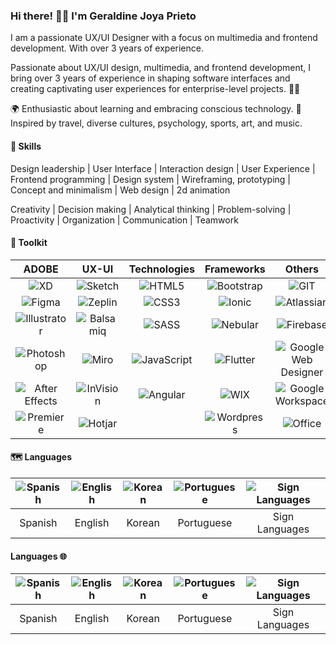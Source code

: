 ### Hi there! 👋🏻 I'm Geraldine Joya Prieto

I am a passionate UX/UI Designer with a focus on multimedia and frontend development.
With over 3 years of experience.

Passionate about UX/UI design, multimedia, and frontend development, I bring over 3 years of experience in shaping software interfaces and creating captivating user experiences for enterprise-level projects. 🎨✨

🌍 Enthusiastic about learning and embracing conscious technology. 
🧠 Inspired by travel, diverse cultures, psychology, sports, art, and music.

#### 🚀 Skills

Design leadership | User Interface | Interaction design | User Experience | Frontend programming | Design system | Wireframing, prototyping | Concept and minimalism | Web design | 2d animation

Creativity | Decision making | Analytical thinking | Problem-solving | Proactivity | Organization | Communication | Teamwork

#### 🎨 Toolkit

| ADOBE | UX-UI | Technologies | Frameworks | Others |
|:-----:|:----:|:-----------:|:---------:|:------:|
| ![XD](https://upload.wikimedia.org/wikipedia/commons/thumb/c/c2/Adobe_XD_CC_icon.svg/20px-Adobe_XD_CC_icon.svg.png) | ![Sketch](https://upload.wikimedia.org/wikipedia/commons/thumb/6/69/Sketch_Logo.png/20px-Sketch_Logo.png) | ![HTML5](https://upload.wikimedia.org/wikipedia/commons/thumb/6/61/HTML5_logo_and_wordmark.svg/20px-HTML5_logo_and_wordmark.svg.png) | ![Bootstrap](https://upload.wikimedia.org/wikipedia/commons/thumb/b/b2/Bootstrap_logo.svg/20px-Bootstrap_logo.svg.png) | ![GIT](https://upload.wikimedia.org/wikipedia/commons/thumb/e/e0/Git-logo.svg/20px-Git-logo.svg.png) |
| ![Figma](https://upload.wikimedia.org/wikipedia/commons/thumb/3/33/Figma-logo.svg/20px-Figma-logo.svg.png) | ![Zeplin](https://upload.wikimedia.org/wikipedia/commons/thumb/d/d3/Zeplin_logo.png/20px-Zeplin_logo.png) | ![CSS3](https://upload.wikimedia.org/wikipedia/commons/thumb/d/d5/CSS3_logo_and_wordmark.svg/20px-CSS3_logo_and_wordmark.svg.png) | ![Ionic](https://upload.wikimedia.org/wikipedia/commons/thumb/c/cf/Ionic_Logo.svg/20px-Ionic_Logo.svg.png) | ![Atlassian](https://upload.wikimedia.org/wikipedia/commons/thumb/9/91/Atlassian_Logo.svg/20px-Atlassian_Logo.svg.png) |
| ![Illustrator](https://upload.wikimedia.org/wikipedia/commons/thumb/f/fb/Adobe_Illustrator_CC_icon.svg/20px-Adobe_Illustrator_CC_icon.svg.png) | ![Balsamiq](https://upload.wikimedia.org/wikipedia/commons/thumb/2/20/Balsamiq_Mockups_Logo.png/20px-Balsamiq_Mockups_Logo.png) | ![SASS](https://upload.wikimedia.org/wikipedia/commons/thumb/9/96/Sass_Logo_Color.svg/20px-Sass_Logo_Color.svg.png) | ![Nebular](https://akveo.github.io/nebular/assets/images/logo.svg) | ![Firebase](https://upload.wikimedia.org/wikipedia/commons/thumb/1/18/Firebase_Logo.png/20px-Firebase_Logo.png) |
| ![Photoshop](https://upload.wikimedia.org/wikipedia/commons/thumb/a/af/Adobe_Photoshop_CC_icon.svg/20px-Adobe_Photoshop_CC_icon.svg.png) | ![Miro](https://upload.wikimedia.org/wikipedia/commons/thumb/6/69/Miro_Logo.png/20px-Miro_Logo.png) | ![JavaScript](https://upload.wikimedia.org/wikipedia/commons/thumb/9/99/Unofficial_JavaScript_logo_2.svg/20px-Unofficial_JavaScript_logo_2.svg.png) | ![Flutter](https://upload.wikimedia.org/wikipedia/commons/thumb/1/17/Google-flutter-logo.png/20px-Google-flutter-logo.png) | ![Google Web Designer](https://upload.wikimedia.org/wikipedia/commons/thumb/d/d5/Google_Web_Designer_Icon.png/20px-Google_Web_Designer_Icon.png) |
| ![After Effects](https://upload.wikimedia.org/wikipedia/commons/thumb/c/cb/Adobe_After_Effects_CC_icon.svg/20px-Adobe_After_Effects_CC_icon.svg.png) | ![InVision](https://upload.wikimedia.org/wikipedia/commons/thumb/7/7c/InVision_Technologies_Logo.svg/20px-InVision_Technologies_Logo.svg.png) | ![Angular](https://angular.io/assets/images/logos/angular/angular.svg) | ![WIX](https://upload.wikimedia.org/wikipedia/commons/thumb/a/ab/Wix.com_logo.svg/20px-Wix.com_logo.svg.png) | ![Google Workspace](https://upload.wikimedia.org/wikipedia/commons/thumb/e/e4/Workspace_Gmail_icon_%282020%29.svg/20px-Workspace_Gmail_icon_%282020%29.svg.png) |
| ![Premiere](https://upload.wikimedia.org/wikipedia/commons/thumb/e/e3/Adobe_Premiere_Pro_CC_icon.svg/20px-Adobe_Premiere_Pro_CC_icon.svg.png) | ![Hotjar](https://upload.wikimedia.org/wikipedia/commons/thumb/2/2b/Hotjar_Logo.png/20px-Hotjar_Logo.png) | | ![Wordpress](https://upload.wikimedia.org/wikipedia/commons/thumb/9/93/Wordpress_Blue_logo.png/20px-Wordpress_Blue_logo.png) | ![Office](https://upload.wikimedia.org/wikipedia/commons/thumb/4/4b/Microsoft_Office_Desktop_App_Logo_%282021%E2%80%93present%29.svg/20px-Microsoft_Office_Desktop_App_Logo_%282021%E2%80%93present%29.svg.png) |

#### 🗺️ Languages

| ![Spanish](https://upload.wikimedia.org/wikipedia/commons/thumb/9/98/Flag_of_Spain.svg/20px-Flag_of_Spain.svg.png) | ![English](https://upload.wikimedia.org/wikipedia/commons/thumb/a/a4/Flag_of_the_United_States.svg/20px-Flag_of_the_United_States.svg.png) | ![Korean](https://upload.wikimedia.org/wikipedia/commons/thumb/0/09/Flag_of_South_Korea.svg/20px-Flag_of_South_Korea.svg.png) | ![Portuguese](https://upload.wikimedia.org/wikipedia/commons/thumb/5/5c/Flag_of_Portugal.svg/20px-Flag_of_Portugal.svg.png) | ![Sign Languages](https://upload.wikimedia.org/wikipedia/commons/thumb/b/b4/Sign_language_-_respect_for_deaf_and_hard_of_hearing.svg/20px-Sign_language_-_respect_for_deaf_and_hard_of_hearing.svg.png) |
|:---:|:---:|:---:|:---:|:---:|
| Spanish | English | Korean | Portuguese | Sign Languages |
#### Languages 🌐

| ![Spanish](https://upload.wikimedia.org/wikipedia/commons/9/98/Flag_of_Spain.svg/20px-Flag_of_Spain.svg.png) | ![English](https://upload.wikimedia.org/wikipedia/commons/a/a4/Flag_of_the_United_States.svg/20px-Flag_of_the_United_States.svg.png) | ![Korean](https://upload.wikimedia.org/wikipedia/commons/0/09/Flag_of_South_Korea.svg/20px-Flag_of_South_Korea.svg.png) | ![Portuguese](https://upload.wikimedia.org/wikipedia/commons/5/5c/Flag_of_Portugal.svg/20px-Flag_of_Portugal.svg.png) | ![Sign Languages](https://upload.wikimedia.org/wikipedia/commons/b/b4/Sign_language_-_respect_for_deaf_and_hard_of_hearing.svg/20px-Sign_language_-_respect_for_deaf_and_hard_of_hearing.svg.png) |
|:---:|:---:|:---:|:---:|:---:|
| Spanish | English | Korean | Portuguese | Sign Languages |
